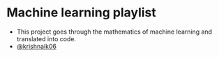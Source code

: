 # Machine learning playlist
- This project goes through the mathematics of machine learning and translated into code.
- [@krishnaik06](https://github.com/krishnaik06)
